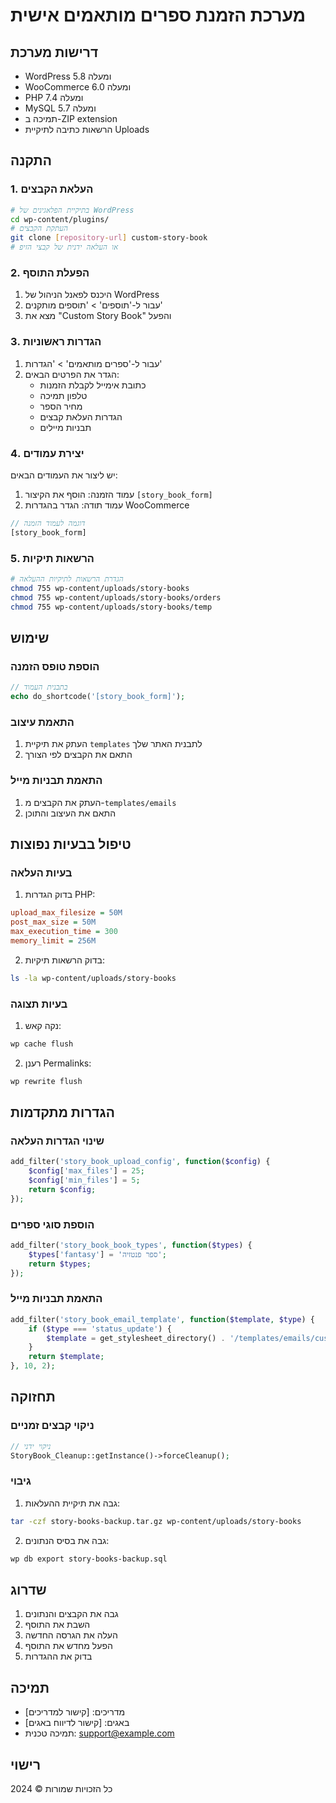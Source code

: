 # מערכת הזמנת ספרים מותאמים אישית

## דרישות מערכת
- WordPress 5.8 ומעלה
- WooCommerce 6.0 ומעלה
- PHP 7.4 ומעלה
- MySQL 5.7 ומעלה
- תמיכה ב-ZIP extension
- הרשאות כתיבה לתיקיית Uploads

## התקנה

### 1. העלאת הקבצים
```bash
# בתיקיית הפלאגינים של WordPress
cd wp-content/plugins/
# העתקת הקבצים
git clone [repository-url] custom-story-book
# או העלאה ידנית של קבצי הזיפ
```

### 2. הפעלת התוסף
1. היכנס לפאנל הניהול של WordPress
2. עבור ל-'תוספים' > 'תוספים מותקנים'
3. מצא את "Custom Story Book" והפעל

### 3. הגדרות ראשוניות
1. עבור ל-'ספרים מותאמים' > 'הגדרות'
2. הגדר את הפרטים הבאים:
   - כתובת אימייל לקבלת הזמנות
   - טלפון תמיכה
   - מחיר הספר
   - הגדרות העלאת קבצים
   - תבניות מיילים

### 4. יצירת עמודים
יש ליצור את העמודים הבאים:
1. עמוד הזמנה: הוסף את הקיצור `[story_book_form]`
2. עמוד תודה: הגדר בהגדרות WooCommerce

```php
// דוגמה לעמוד הזמנה
[story_book_form]
```

### 5. הרשאות תיקיות
```bash
# הגדרת הרשאות לתיקיות ההעלאה
chmod 755 wp-content/uploads/story-books
chmod 755 wp-content/uploads/story-books/orders
chmod 755 wp-content/uploads/story-books/temp
```

## שימוש

### הוספת טופס הזמנה
```php
// בתבנית העמוד
echo do_shortcode('[story_book_form]');
```

### התאמת עיצוב
1. העתק את תיקיית `templates` לתבנית האתר שלך
2. התאם את הקבצים לפי הצורך

### התאמת תבניות מייל
1. העתק את הקבצים מ-`templates/emails`
2. התאם את העיצוב והתוכן

## טיפול בבעיות נפוצות

### בעיות העלאה
1. בדוק הגדרות PHP:
```ini
upload_max_filesize = 50M
post_max_size = 50M
max_execution_time = 300
memory_limit = 256M
```

2. בדוק הרשאות תיקיות:
```bash
ls -la wp-content/uploads/story-books
```

### בעיות תצוגה
1. נקה קאש:
```bash
wp cache flush
```

2. רענן Permalinks:
```bash
wp rewrite flush
```

## הגדרות מתקדמות

### שינוי הגדרות העלאה
```php
add_filter('story_book_upload_config', function($config) {
    $config['max_files'] = 25;
    $config['min_files'] = 5;
    return $config;
});
```

### הוספת סוגי ספרים
```php
add_filter('story_book_book_types', function($types) {
    $types['fantasy'] = 'ספר פנטזיה';
    return $types;
});
```

### התאמת תבניות מייל
```php
add_filter('story_book_email_template', function($template, $type) {
    if ($type === 'status_update') {
        $template = get_stylesheet_directory() . '/templates/emails/custom-status.php';
    }
    return $template;
}, 10, 2);
```

## תחזוקה

### ניקוי קבצים זמניים
```php
// ניקוי ידני
StoryBook_Cleanup::getInstance()->forceCleanup();
```

### גיבוי
1. גבה את תיקיית ההעלאות:
```bash
tar -czf story-books-backup.tar.gz wp-content/uploads/story-books
```

2. גבה את בסיס הנתונים:
```bash
wp db export story-books-backup.sql
```

## שדרוג

1. גבה את הקבצים והנתונים
2. השבת את התוסף
3. העלה את הגרסה החדשה
4. הפעל מחדש את התוסף
5. בדוק את ההגדרות

## תמיכה

- מדריכים: [קישור למדריכים]
- באגים: [קישור לדיווח באגים]
- תמיכה טכנית: support@example.com

## רישוי
כל הזכויות שמורות © 2024
